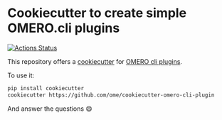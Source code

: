 # Cookiecutter to create simple OMERO.cli plugins

[![Actions Status](https://github.com/ome/cookiecutter-omero-cli-plugin/workflows/Build/badge.svg)](https://github.com/ome/cookiecutter-omero-cli-plugin/actions)

This repository offers a [cookiecutter](https://cookiecutter.readthedocs.io)
for [OMERO cli plugins](https://docs.openmicroscopy.org/omero/latest/users/cli/index.html).

To use it:

```sh
pip install cookiecutter
cookiecutter https://github.com/ome/cookiecutter-omero-cli-plugin
```

And answer the questions :smile:
